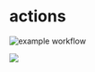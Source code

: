 # actions

![example workflow](https://github.com/maksim01091986/actions/actions/workflows/my-basics.yml/badge.svg)

![](https://avatars.mds.yandex.net/i?id=2a00000179f2ef25a533f72906c621601d72-4055859-images-thumbs&n=13)



